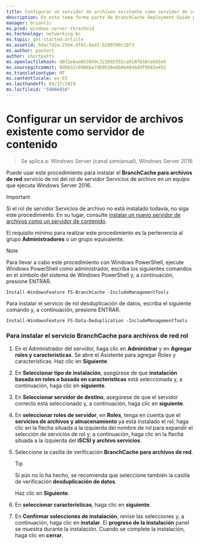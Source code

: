 ```yaml
---
title: Configurar un servidor de archivos existente como servidor de contenido
description: En este tema forma parte de BranchCache Deployment Guide para Windows Server 2016, que demuestra cómo implementar BranchCache en los modos de caché distribuida y hospedada para optimizar el uso de ancho de banda WAN de sucursales
manager: brianlic
ms.prod: windows-server-threshold
ms.technology: networking-bc
ms.topic: get-started-article
ms.assetid: bdac7d2a-25b4-4f61-bed1-b290700c18f3
ms.author: pashort
author: shortpatti
ms.openlocfilehash: d031e8aa853849c322692552ca9107838cebb5e5
ms.sourcegitcommit: 0d0b32c8986ba7db9536e0b8648d4ddf9b03e452
ms.translationtype: MT
ms.contentlocale: es-ES
ms.lasthandoff: 04/17/2019
ms.locfileid: "59866916"
---
```

# <a name="configure-an-existing-file-server-as-a-content-server"></a>Configurar un servidor de archivos existente como servidor de contenido

>Se aplica a: Windows Server (canal semianual), Windows Server 2016

Puede usar este procedimiento para instalar el **BranchCache para archivos de red** servicio de rol del rol de servidor Servicios de archivo en un equipo que ejecuta Windows Server 2016.  
  
> [!IMPORTANT]  
> Si el rol de servidor Servicios de archivo no está instalado todavía, no siga este procedimiento. En su lugar, consulte [instalar un nuevo servidor de archivos como un servidor de contenido](../../branchcache/deploy/Install-a-New-File-Server-as-a-Content-Server.md).  
  
El requisito mínimo para realizar este procedimiento es la pertenencia al grupo **Administradores** o un grupo equivalente.  
  
> [!NOTE]  
> Para llevar a cabo este procedimiento con Windows PowerShell, ejecute Windows PowerShell como administrador, escriba los siguientes comandos en el símbolo del sistema de Windows PowerShell y, a continuación, presione ENTRAR.  
>   
> `Install-WindowsFeature FS-BranchCache -IncludeManagementTools`  
>   
> Para instalar el servicio de rol desduplicación de datos, escriba el siguiente comando y, a continuación, presione ENTRAR.  
>   
> `Install-WindowsFeature FS-Data-Deduplication -IncludeManagementTools`  
  
### <a name="to-install-the-branchcache-for-network-files-role-service"></a>Para instalar el servicio BranchCache para archivos de red rol  
  
1.  En el Administrador del servidor, haga clic en **Administrar** y en **Agregar roles y características**. Se abre el Asistente para agregar Roles y características. Haz clic en **Siguiente**.  
  
2.  En **Seleccionar tipo de instalación**, asegúrese de que **instalación basada en roles o basada en características** está seleccionada y, a continuación, haga clic en **siguiente**.  
  
3.  En **Seleccionar servidor de destino**, asegúrese de que el servidor correcto está seleccionado y, a continuación, haga clic en **siguiente**.  
  
4.  En **seleccionar roles de servidor**, en **Roles**, tenga en cuenta que el **servicios de archivos y almacenamiento** ya está instalado el rol; haga clic en la flecha situada a la izquierda del nombre de rol para expandir el selección de servicios de rol y, a continuación, haga clic en la flecha situada a la izquierda del **iSCSI y archivo servicios**.  
  
5.  Seleccione la casilla de verificación **BranchCache para archivos de red**.  
  
    > [!TIP]  
    > Si aún no lo ha hecho, se recomienda que seleccione también la casilla de verificación **desduplicación de datos**.  
  
    Haz clic en **Siguiente**.  
  
6.  En **seleccionar características**, haga clic en **siguiente**.  
  
7.  En **Confirmar selecciones de instalación**, revise las selecciones y, a continuación, haga clic en **instalar**. El **progreso de la instalación** panel se muestra durante la instalación. Cuando se complete la instalación, haga clic en **cerrar**.  
  


